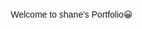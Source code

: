 <Portfolio class="html"></Portfolio>
<!DOCTYPE html>
<html lang="en">

<head>
    <meta charset="UTF-8">
    <meta name="viewport" content="width=device-width, initial-scale=1.0">
    <title></title>Welcome to shane's Portfolio😀</title>
    <style>
        body {
            font-family: 'Arial', sans-serif;
            margin: 20px;
        }

        nav {
            background-color: rgb(99, 168, 186);
            padding: 10px;
            text-align: center;
        }

        nav a {
            color: rgb(23, 21, 21);
            text-decoration:aqua;
            padding: 10px;
            margin: 0 10px;
        }

        section {
            margin: 20px 0;
        }

        ul {
            list-style-type: none;
            padding: 0;
        }

        li {
            margin-bottom: 8px;
        }
    </style>
</head>

<body>

    <nav>
        <a href="#home">Home</a>
        <a href="#about">About</a>
        <a href="#projects">Projects</a>
    </nav>

    <section id="home">
        <h2>Home</h1>
        <p>Welcome to Web Design Portfolio</p>
    </section>

    <section id="about">
        <h2>About</h2>
        <p>I am passionate about web development and I enjoy creating innovative and user-friendly websites.</p>
    </section>

    <section id="projects">
        <h2>Projects</h2>
        <ul>
            <li><a href="#">Project 1</a> - Introduction to HTML.</li>
            <li><a href="#">Project 2</a> - Definition of attributes and tags
                .Tags are the basic building blocks of HTML markup. They are enclosed in angle brackets (< and >), and most information about HTML elements and are specified within the opening tag of an element.
.</li>
            <li><a href="#">Project 3</a> - How to push created code to GitHub.</li>
        </ul>
    </section>

</body>

</html>
Portfolio.html
